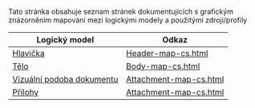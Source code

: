 Tato stránka obsahuje seznam stránek dokumentujících s grafickým znázorněním mapování mezi logickými modely a použitými zdroji/profily

| Logický model                                                         | Odkaz                                         |
| --------------------------------------------------------------------- | --------------------------------------------- |
| [Hlavička](StructureDefinition-HeaderImagingOrder.html)               | [Header-map-cs.html](Header-map-cs.html)      |
| [Tělo](StructureDefinition-BodyImageOrderCz.html)                       | [Body-map-cs.html](Body-map-cs.html)             |
| [Vizuální podoba dokumentu](StructureDefinition-PresentedFormCz.html) | [Attachment-map-cs.html](Attachment-map-cs.html) |
| [Přílohy](StructureDefinition-AttachmentsCz.html)                             | [Attachment-map-cs.html](Attachment-map-cs.html) |